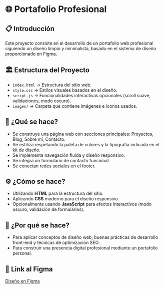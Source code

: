 # 🌐 Portafolio Profesional

## 📋 Introducción

Este proyecto consiste en el desarrollo de un portafolio web profesional siguiendo un diseño limpio y minimalista, basado en el sistema de diseño proporcionado en Figma.

## 🏛️ Estructura del Proyecto

- `index.html` → Estructura del sitio web.
- `style.css` → Estilos visuales basados en el diseño.
- `script.js` → Funcionalidades interactivas opcionales (scroll suave, validaciones, modo oscuro).
- `images/` → Carpeta que contiene imágenes e íconos usados.

## 🔧 ¿Qué se hace?

- Se construye una página web con secciones principales: Proyectos, Blog, Sobre mí, Contacto.
- Se estiliza respetando la paleta de colores y la tipografía indicada en el kit de diseño.
- Se implementa navegación fluida y diseño responsivo.
- Se integra un formulario de contacto funcional.
- Se conectan redes sociales en el footer.

## ⚙️ ¿Cómo se hace?

- Utilizando **HTML** para la estructura del sitio.
- Aplicando **CSS** moderno para el diseño responsivo.
- Opcionalmente usando **JavaScript** para efectos interactivos (modo oscuro, validación de formularios).

## 🎯 ¿Por qué se hace?

- Para aplicar conceptos de diseño web, buenas prácticas de desarrollo front-end y técnicas de optimización SEO.
- Para construir una presencia digital profesional mediante un portafolio personal.

## 🔗 Link al Figma

[Diseño en Figma](https://www.figma.com/design/D1PAHyHDT0uFrz1HBiumWa/Portafolio?node-id=3-175&t=eQkt8qIuZPQJ9ans-1)


